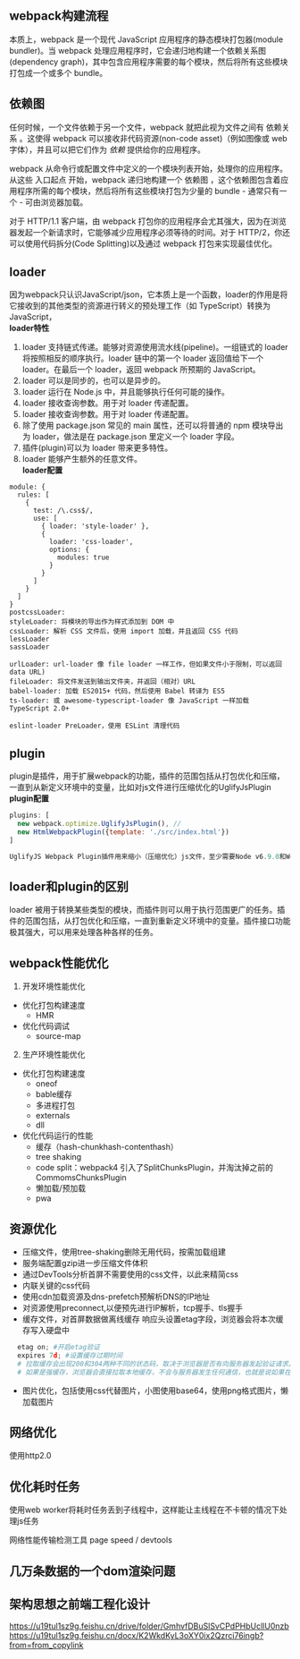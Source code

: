 ## webpack构建流程
本质上，webpack 是一个现代 JavaScript 应用程序的静态模块打包器(module bundler)。当 webpack 处理应用程序时，它会递归地构建一个依赖关系图(dependency graph)，其中包含应用程序需要的每个模块，然后将所有这些模块打包成一个或多个 bundle。

## 依赖图
  任何时候，一个文件依赖于另一个文件，webpack 就把此视为文件之间有 依赖关系 。这使得 webpack 可以接收非代码资源(non-code asset)（例如图像或 web 字体），并且可以把它们作为 _依赖_ 提供给你的应用程序。

  webpack 从命令行或配置文件中定义的一个模块列表开始，处理你的应用程序。 从这些 入口起点 开始，webpack 递归地构建一个 依赖图 ，这个依赖图包含着应用程序所需的每个模块，然后将所有这些模块打包为少量的 bundle - 通常只有一个 - 可由浏览器加载。

  对于 HTTP/1.1 客户端，由 webpack 打包你的应用程序会尤其强大，因为在浏览器发起一个新请求时，它能够减少应用程序必须等待的时间。对于 HTTP/2，你还可以使用代码拆分(Code Splitting)以及通过 webpack 打包来实现最佳优化。
 
## loader
  因为webpack只认识JavaScript/json，它本质上是一个函数，loader的作用是将它接收到的其他类型的资源进行转义的预处理工作（如 TypeScript）转换为 JavaScript，  
  **loader特性**
  1. loader 支持链式传递。能够对资源使用流水线(pipeline)。一组链式的 loader 将按照相反的顺序执行。loader 链中的第一个 loader 返回值给下一个 loader。在最后一个 loader，返回 webpack 所预期的 JavaScript。
  2. loader 可以是同步的，也可以是异步的。
  3. loader 运行在 Node.js 中，并且能够执行任何可能的操作。
  4. loader 接收查询参数。用于对 loader 传递配置。
  5. loader 接收查询参数。用于对 loader 传递配置。
  6. 除了使用 package.json 常见的 main 属性，还可以将普通的 npm 模块导出为 loader，做法是在 package.json 里定义一个 loader 字段。
  7. 插件(plugin)可以为 loader 带来更多特性。
  8. loader 能够产生额外的任意文件。  
  **loader配置**
  ```JS
  module: {
    rules: [
      {
        test: /\.css$/,
        use: [
          { loader: 'style-loader' },
          {
            loader: 'css-loader',
            options: {
              modules: true
            }
          }
        ]
      }
    ]
  }
  postcssLoader:
  styleLoader: 将模块的导出作为样式添加到 DOM 中 
  cssLoader: 解析 CSS 文件后，使用 import 加载，并且返回 CSS 代码
  lessLoader 
  sassLoader 

  urlLoader: url-loader 像 file loader 一样工作，但如果文件小于限制，可以返回 data URL)
  fileLoader: 将文件发送到输出文件夹，并返回（相对）URL
  babel-loader: 加载 ES2015+ 代码，然后使用 Babel 转译为 ES5
  ts-loader: 或 awesome-typescript-loader 像 JavaScript 一样加载 TypeScript 2.0+

  eslint-loader PreLoader，使用 ESLint 清理代码
  ```

## plugin  
  plugin是插件，用于扩展webpack的功能，插件的范围包括从打包优化和压缩，一直到从新定义环境中的变量，比如对js文件进行压缩优化的UglifyJsPlugin   
  **plugin配置**
  ```js
  plugins: [
    new webpack.optimize.UglifyJsPlugin(), //
    new HtmlWebpackPlugin({template: './src/index.html'})
  ]

  UglifyJS Webpack Plugin插件用来缩小（压缩优化）js文件，至少需要Node v6.9.0和Webpack v4.0.0版本
  ```


## loader和plugin的区别  
  loader 被用于转换某些类型的模块，而插件则可以用于执行范围更广的任务。插件的范围包括，从打包优化和压缩，一直到重新定义环境中的变量。插件接口功能极其强大，可以用来处理各种各样的任务。

## webpack性能优化
1. 开发环境性能优化
  * 优化打包构建速度
    * HMR
  * 优化代码调试
    * source-map

2. 生产环境性能优化
  * 优化打包构建速度
    * oneof
    * bable缓存
    * 多进程打包
    * externals
    * dll
  * 优化代码运行的性能
    * 缓存（hash-chunkhash-contenthash）
    * tree shaking
    * code split：webpack4 引入了SplitChunksPlugin，并淘汰掉之前的CommomsChunksPlugin
    * 懒加载/预加载
    * pwa

## 资源优化
* 压缩文件，使用tree-shaking删除无用代码，按需加载组建
* 服务端配置gzip进一步压缩文件体积
* 通过DevTools分析首屏不需要使用的css文件，以此来精简css
* 内联关键的css代码
* 使用cdn加载资源及dns-prefetch预解析DNS的IP地址
* 对资源使用preconnect,以便预先进行IP解析，tcp握手、tls握手
* 缓存文件，对首屏数据做离线缓存 响应头设置etag字段，浏览器会将本次缓存写入硬盘中
```python
  etag on; #开启etag验证
  expires 7d; #设置缓存过期时间
  # 拉取缓存会出现200和304两种不同的状态码，取决于浏览器是否有向服务器发起验证请求。只有向服务器发起验证请求并确认缓存未被更新，才会返回304状态码
  # 如果是强缓存，浏览器会直接拉取本地缓存，不会与服务器发生任何通信，也就是说如果在服务端更新了文件，并不会被浏览器得知，就无法替代失效的缓存，所有在构建阶段，需要为我们的静态资源添加hash
```
* 图片优化，包括使用css代替图片，小图使用base64，使用png格式图片，懒加载图片



## 网络优化
使用http2.0

## 优化耗时任务
使用web worker将耗时任务丢到子线程中，这样能让主线程在不卡顿的情况下处理js任务

网络性能传输检测工具 page speed / devtools


## 几万条数据的一个dom渲染问题


## 架构思想之前端工程化设计
 https://u19tul1sz9g.feishu.cn/drive/folder/GmhvfDBuSlSvCPdPHbUcllU0nzb
 https://u19tul1sz9g.feishu.cn/docx/K2WkdKyL3oXY0ix2Qzrci76ingb?from=from_copylink